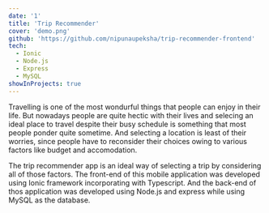 ```yaml
---
date: '1'
title: 'Trip Recommender'
cover: 'demo.png'
github: 'https://github.com/nipunaupeksha/trip-recommender-frontend'
tech:
  - Ionic
  - Node.js
  - Express
  - MySQL
showInProjects: true
---
```


Travelling is one of the most wondurful things that people can enjoy in their life. But nowadays people are quite hectic with their lives and selecing an ideal place to travel despite their busy schedule is something that most people ponder quite sometime. And selecting a location is least of their worries, since people have to  reconsider their choices owing to various factors like budget and accomodation.

The trip recommender app is an ideal way of selecting a trip by considering all of those factors. The front-end of this mobile application was developed using Ionic framework incorporating with Typescript. And the back-end of thos application was developed using Node.js and express while using MySQL as the database.

